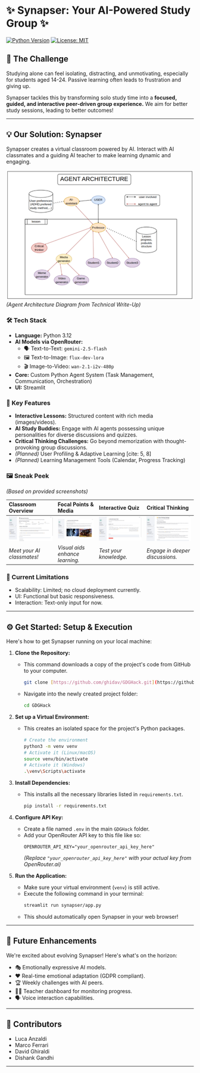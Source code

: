 # ✨ Synapser: Your AI-Powered Study Group ✨

[![Python Version](https://img.shields.io/badge/Python-3.12-blue.svg)](https://www.python.org/downloads/release/python-3120/)
[![License: MIT](https://img.shields.io/badge/License-MIT-yellow.svg)](https://opensource.org/licenses/MIT)

## 🎯 The Challenge

Studying alone can feel isolating, distracting, and unmotivating, especially for students aged 14-24. Passive learning often leads to frustration and giving up. 

Synapser tackles this by transforming solo study time into a **focused, guided, and interactive peer-driven group experience.**  We aim for better study sessions, leading to better outcomes! 

---

## 💡 Our Solution: Synapser

Synapser creates a virtual classroom powered by AI. Interact with AI classmates and a guiding AI teacher to make learning dynamic and engaging.

![Agent Architecture](media/Agent_architecture.png)  
*(Agent Architecture Diagram from Technical Write-Up)* 

### 🛠️ Tech Stack

* **Language:** Python 3.12
* **AI Models via OpenRouter:**
    * 🗣️ Text-to-Text: `gemini-2.5-flash`
    * 🖼️ Text-to-Image: `flux-dev-lora`
    * 🎬 Image-to-Video: `wan-2.1-i2v-480p`
* **Core:** Custom Python Agent System (Task Management, Communication, Orchestration) 
* **UI:** Streamlit 

### 🚀 Key Features

* **Interactive Lessons:** Structured content with rich media (images/videos). 
* **AI Study Buddies:** Engage with AI agents possessing unique personalities for diverse discussions and quizzes. 
* **Critical Thinking Challenges:** Go beyond memorization with thought-provoking group discussions.
* *(Planned)* User Profiling & Adaptive Learning [cite: 5, 8]
* *(Planned)* Learning Management Tools (Calendar, Progress Tracking) 

### 🖼️ Sneak Peek

*(Based on provided screenshots)*

| Classroom Overview                                     | Focal Points & Media                                  | Interactive Quiz                                       | Critical Thinking                                        |
| :----------------------------------------------------- | :---------------------------------------------------- | :----------------------------------------------------- | :------------------------------------------------------- |
| ![Classroom Overview](media/Overview.png) | ![Focal Points](media/Focal_points.png)         | ![Interactive Quiz](media/Quiz.png)      | ![Critical Thinking](media/Critical_thinking.png)       |
| *Meet your AI classmates!* | *Visual aids enhance learning.* | *Test your knowledge.* | *Engage in deeper discussions.* |

### 🚧 Current Limitations

* Scalability: Limited; no cloud deployment currently. 
* UI: Functional but basic responsiveness. 
* Interaction: Text-only input for now. 

---

## ⚙️ Get Started: Setup & Execution

Here's how to get Synapser running on your local machine:

1.  **Clone the Repository:**
    * This command downloads a copy of the project's code from GitHub to your computer.
        ```bash
        git clone [https://github.com/ghidav/GDGHack.git](https://github.com/ghidav/GDGHack.git)
        ```
    * Navigate into the newly created project folder:
        ```bash
        cd GDGHack
        ```

2.  **Set up a Virtual Environment:**
    * This creates an isolated space for the project's Python packages.
        ```bash
        # Create the environment
        python3 -m venv venv
        # Activate it (Linux/macOS)
        source venv/bin/activate
        # Activate it (Windows)
        .\venv\Scripts\activate
        ```

3.  **Install Dependencies:**
    * This installs all the necessary libraries listed in `requirements.txt`. 
        ```bash
        pip install -r requirements.txt
        ```

4.  **Configure API Key:**
    * Create a file named `.env` in the main `GDGHack` folder.
    * Add your OpenRouter API key to this file like so: 
        ```plaintext
        OPENROUTER_API_KEY="your_openrouter_api_key_here"
        ```
        *(Replace `"your_openrouter_api_key_here"` with your actual key from OpenRouter.ai)*

5.  **Run the Application:**
    * Make sure your virtual environment (`venv`) is still active.
    * Execute the following command in your terminal: 
        ```bash
        streamlit run synapser/app.py
        ```
    * This should automatically open Synapser in your web browser! 

---

## 🔮 Future Enhancements

We're excited about evolving Synapser! Here's what's on the horizon:

* 🎭 Emotionally expressive AI models. 
* ❤️ Real-time emotional adaptation (GDPR compliant). 
* 🏆 Weekly challenges with AI peers. 
* 🧑‍🏫 Teacher dashboard for monitoring progress. 
* 🗣️ Voice interaction capabilities.

---

## 🤝 Contributors

* Luca Anzaldi
* Marco Ferrari
* David Ghiraldi
* Dishank Gandhi

---